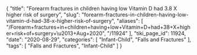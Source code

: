 {
    "title": "Forearm fractures in children having low Vitamin D had 3.8 X higher risk of surgery",
    "slug": "forearm-fractures-in-children-having-low-vitamin-d-had-38-x-higher-risk-of-surgery",
    "aliases": [
        "/Forearm+fractures+in+children+having+low+Vitamin+D+had+38+X+higher+risk+of+surgery+\u2013+Aug+2020",
        "/11924"
    ],
    "tiki_page_id": 11924,
    "date": "2020-08-29",
    "categories": [
        "Infant-Child",
        "Falls and Fractures"
    ],
    "tags": [
        "Falls and Fractures",
        "Infant-Child"
    ]
}
